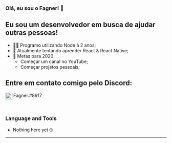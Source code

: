 ### Olá, eu sou o Fagner! 👋

## Eu sou um desenvolvedor em busca de ajudar outras pessoas!
- 👩‍💻 Programo utilizando Node à 2 anos;
- 💭 Atualmente tentando aprender React & React Native;
- 💖 Metas para 2020: 
    - Começar um canal no YouTube;
    - Começar projetos pessoais;

## Entre em contato comigo pelo Discord:
<img align="left" alt="Discord's Fagner" width="22px" src="https://cdn0.iconfinder.com/data/icons/free-social-media-set/24/discord-512.png">Fagner.#8917

<br />

### Language and Tools
- Nothing here yet 🙄

---

<br />
<br />

[Narnia]: https://discord.gg/nuww3nt
